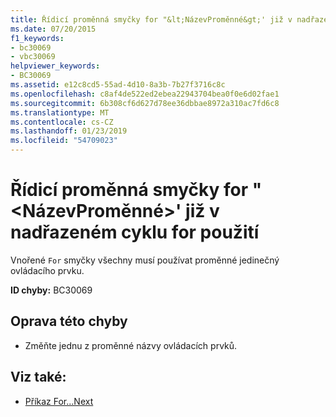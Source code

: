 ```yaml
---
title: Řídicí proměnná smyčky for "&lt;NázevProměnné&gt;' již v nadřazeném cyklu for použití
ms.date: 07/20/2015
f1_keywords:
- bc30069
- vbc30069
helpviewer_keywords:
- BC30069
ms.assetid: e12c8cd5-55ad-4d10-8a3b-7b27f3716c8c
ms.openlocfilehash: c8af4de522ed2ebea22943704bea0f0e6d02fae1
ms.sourcegitcommit: 6b308cf6d627d78ee36dbbae8972a310ac7fd6c8
ms.translationtype: MT
ms.contentlocale: cs-CZ
ms.lasthandoff: 01/23/2019
ms.locfileid: "54709023"
---
```

# <a name="for-loop-control-variable-ltvariablenamegt-already-in-use-by-an-enclosing-for-loop"></a>Řídicí proměnná smyčky for "&lt;NázevProměnné&gt;' již v nadřazeném cyklu for použití
Vnořené `For` smyčky všechny musí používat proměnné jedinečný ovládacího prvku.  
  
 **ID chyby:** BC30069  
  
## <a name="to-correct-this-error"></a>Oprava této chyby  
  
-   Změňte jednu z proměnné názvy ovládacích prvků.  
  
## <a name="see-also"></a>Viz také:
- [Příkaz For...Next](../../visual-basic/language-reference/statements/for-next-statement.md)
